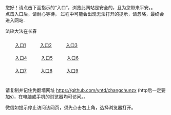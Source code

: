 您好！请点击下面指示的“入口”，浏览此网站是安全的，且为您带来平安。。 <br/>
点击入口后，请耐心等待， 过程中可能会出现无法打开的提示，请忽略，最终会进入网站. </br>

法轮大法在长春<br/>
<div style="padding:10px"><a style="margin:20px" target="_blank" href="https://d35u4929tu5zfk.cloudfront.net/2Qpsp?oszxmuv" id="ccLink1" rel="nofollow">入口1</a> <a target="_blank" style="margin:20px" href="https://d2jlzdhn4xi5w4.cloudfront.net/2Qpsp?zdoewwp" id="ccLink2" rel="nofollow">入口2</a> <a style="margin:20px" target="_blank" href="https://d3o5t9vubsphqs.cloudfront.net/2Qpsp?myazjwt" id="ccLink3" rel="nofollow">入口3</a></div>

<div style="padding:10px" ><a style="margin:20px" target="_blank" href="https://d35u4929tu5zfk.cloudfront.net/2Qpsp?oszxmuv" id="ccLink4" rel="nofollow">入口4</a> <a style="margin:20px" href="https://d2jlzdhn4xi5w4.cloudfront.net/2Qpsp?zdoewwp" target="_blank" id="ccLink5" rel="nofollow">入口5</a> <a style="margin:20px" href="https://d3o5t9vubsphqs.cloudfront.net/2Qpsp?myazjwt" target="_blank" id="ccLink6" rel="nofollow">入口6</a></div>

<div style="padding:10px"><a style="margin:20px" target="_blank" href="https://d35u4929tu5zfk.cloudfront.net/2Qpsp?oszxmuv" id="ccLink7" rel="nofollow">入口7</a> <a style="margin:20px" href="https://d2jlzdhn4xi5w4.cloudfront.net/2Qpsp?zdoewwp" target="_blank" id="ccLink8" rel="nofollow">入口8</a> <a style="margin:20px" target="_blank" href="https://d3o5t9vubsphqs.cloudfront.net/2Qpsp?myazjwt" id="ccLink9" rel="nofollow">入口9</a></div>

<br/>



请复制并记住免翻墙网址 https://github.com/yntd/changchunzx (http后一定要加s)，在电脑或手机的浏览器均可访问。。<br/>

微信如提示停止访问该网页，须先点击右上角，选择浏览器打开。
